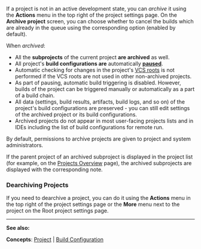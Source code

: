 [//]: # (title: Archiving Projects)
[//]: # (auxiliary-id: Archiving Projects)
If a project is not in an active development state, you can _archive_ it using the __Actions__ menu in the top right of the project settings page. On the __Archive project__ screen, you can choose whether to cancel the builds which are already in the queue using the corresponding option (enabled by default).

When _archived_:
* All the __subprojects__ of the current project __are archived__ as well.
* All project's __build configurations are__ automatically __[paused](build-configuration.md#Build+Configuration+State)__.
* Automatic checking for changes in the project's [VCS roots](configuring-vcs-roots.md) is not performed if the VCS roots are not used in other non\-archived projects.
* As part of pausing, automatic build triggering is disabled. However, builds of the project can be triggered manually or automatically as a part of a build chain.
* All data (settings, build results, artifacts, build logs, and so on) of the project's build configurations are preserved \- you can still edit settings of the archived project or its build configurations.
* Archived projects do not appear in most user\-facing projects lists and in IDEs including the list of build configurations for remote run.

By default, permissions to archive projects are given to project and system administrators.

If the parent project of an archived subproject is displayed in the project list (for example, on the [Projects Overview](managing-projects-and-build-configurations.md#Configuring+Visibility) page), the archived subprojects are displayed with the corresponding note.

### Dearchiving Projects

If you need to dearchive a project, you can do it using the __Actions__ menu in the top right of the project settings page or the __More__ menu next to the project on the Root project settings page.



 __  __

__See also:__

__Concepts__: [Project](project.md) | [Build Configuration](build-configuration.md)
